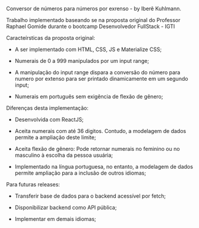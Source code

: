 Conversor de números para números por exrenso - by Iberê Kuhlmann.

Trabalho implementado baseando se na proposta original do Professor Raphael Gomide durante o bootcamp Desenvolvedor FullStack - IGTI

Caracteírsticas da proposta original:

- A ser implementado com HTML, CSS, JS e Materialize CSS;

- Numerais de 0 a 999 manipulados por um input range;

- A manipulação do input range dispara a conversão do número para numero por extenso para ser printado dinamicamente em um segundo input;

- Numerais em português sem exigência de flexão de gênero;

Diferenças desta implementação:

- Desenvolvida com ReactJS;

- Aceita numerais com até 36 digitos. Contudo, a modelagem de dados permite a ampliação deste limite;

- Aceita flexão de gênero: Pode retornar numerais no feminino ou no masculino à escolha da pessoa usuária;

- Implementado na língua portuguesa, no entanto, a modelagem de dados permite ampliação para a inclusão de outros idiomas;

Para futuras releases:

- Transferir base de dados para o backend acessível por fetch;

- Disponibilizar backend como API pública;

- Implementar em demais idiomas;